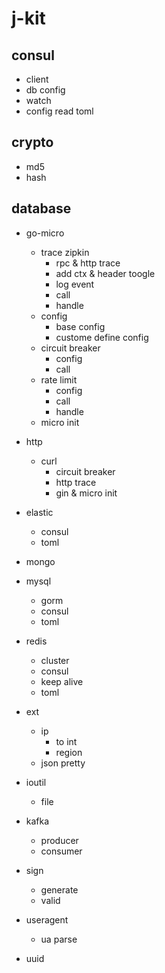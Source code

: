 # j-kit

## consul

-   client
-   db config
-   watch
-   config read toml

## crypto

-   md5
-   hash

## database

-   go-micro
    -   trace zipkin
        -   rpc & http trace
        -   add ctx & header toogle
        -   log event
        -   call
        -   handle
    -   config
        -   base config
        -   custome define config
    -   circuit breaker
        -   config
        -   call
    -   rate limit
        -   config
        -   call
        -   handle
    -   micro init

-   http
    -   curl
        -   circuit breaker
        -   http trace
        -   gin & micro init

-   elastic
    -   consul
    -   toml

-   mongo

-   mysql
    -   gorm
    -   consul
    -   toml

-   redis
    -   cluster
    -   consul
    -   keep alive
    -   toml

-   ext
    -   ip
        -   to int
        -   region
    -   json pretty

-   ioutil
    -   file

-   kafka
    -   producer
    -   consumer

-   sign
    -   generate
    -   valid

-   useragent
    -   ua parse

-   uuid
